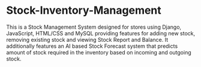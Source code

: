 # Stock-Inventory-Management
This is a Stock Management System designed for stores using Django, JavaScript, HTML/CSS and MySQL providing features for adding new stock, removing existing stock and viewing Stock Report and Balance. It additionally features an AI based Stock Forecast system that predicts amount of stock required in the inventory based on incoming and outgoing stock.
